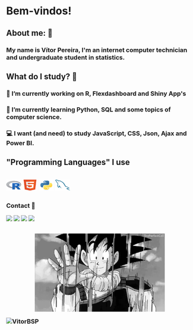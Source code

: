 # Bem-vindos!

## About me: 🤨

### My name is Vítor Pereira, I'm an internet computer technician and undergraduate student in statistics.

## What do I study? 📕

### 🔭 I’m currently working on R, Flexdashboard and Shiny App's
### 🌱 I’m currently learning Python, SQL and some topics of computer science.
### 💻 I want (and need) to study JavaScript, CSS, Json, Ajax and Power BI.

## "Programming Languages" I use
  
<div style="display: inline_block"><br>
  <img align="center" alt="Vitor-R" height="30" width="40" src="https://raw.githubusercontent.com/devicons/devicon/master/icons/r/r-original.svg">
  <img align="center" alt="Vitor-HTML" height="30" width="40" src="https://raw.githubusercontent.com/devicons/devicon/master/icons/html5/html5-original.svg">
  <img align="center" alt="Vitor-Python" height="30" width="40" src="https://raw.githubusercontent.com/devicons/devicon/master/icons/python/python-original.svg">
  <img align="center" alt="Vitor-Python" height="30" width="40" src="https://github.com/devicons/devicon/blob/master/icons/mysql/mysql-original.svg">
</div>
  
  
##
 

### Contact 💬
<div> 
 <a href = "https://twitter.com/VitorBSP"><img src="https://img.shields.io/badge/Twitter-1DA1F2?style=for-the-badge&logo=twitter&logoColor=white" target="_blank"></a>
 <a href = "mailto:vitorpereira3115@gmail.com"><img src="https://img.shields.io/badge/Gmail-D14836?style=for-the-badge&logo=gmail&logoColor=white" target="_blank"></a>
 <a href="https://br.linkedin.com/in/vitor-bernardo-silveira-pereira-0306961ab" target="_blank"><img src="https://img.shields.io/badge/-LinkedIn-%230077B5?style=for-the-badge&logo=linkedin&logoColor=white" target="_blank"></a> 
   <a href="https://www.instagram.com/soulvitorbsp/" target="_blank"><img src="https://img.shields.io/badge/-Instagram-%23E4405F?style=for-the-badge&logo=instagram&logoColor=white" target="_blank"></a>
</div>

##

  <h3>
  <p align="center"><img align="center" src="https://github.com/VitorBSP/ProjetosGraduacao/blob/main/monophy.gif" height="210px" width="350" /></p>
    
 <p align="left"> <img src="https://komarev.com/ghpvc/?username=VitorBSP&label=Profile%20views&color=0e75b6&style=flat" alt="VitorBSP" /> </p>
</h3>
  
  

